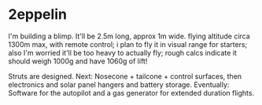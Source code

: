 # 2eppelin
I'm building a blimp.
It'll be 2.5m long, approx 1m wide. flying altitude circa 1300m max, with remote control; i plan to fly it in visual range for starters;
also I'm worried it'll be too heavy to actually fly; rough calcs indicate it should weigh 1000g
and have 1060g of lift!

Struts are designed.
Next: Nosecone + tailcone + control surfaces, then electronics and solar panel hangers and battery storage.
Eventually: Software for the autopilot and a gas generator for extended duration flights.

